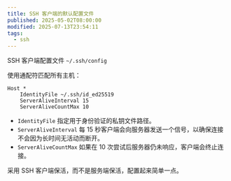 ```yaml
---
title: SSH 客户端的默认配置文件
published: 2025-05-02T08:00:00
modified: 2025-07-13T23:54:11
tags:
  - ssh
---
```


SSH 客户端配置文件 `~/.ssh/config`

使用通配符匹配所有主机：

```
Host *
    IdentityFile ~/.ssh/id_ed25519
    ServerAliveInterval 15
    ServerAliveCountMax 10
```

- `IdentityFile` 指定用于身份验证的私钥文件路径。
- `ServerAliveInterval` 每 15 秒客户端会向服务器发送一个信号，以确保连接不会因为长时间无活动而断开。
- `ServerAliveCountMax` 如果在 10 次尝试后服务器仍未响应，客户端会终止连接。

采用 SSH 客户端保活，而不是服务端保活，配置起来简单一点。
